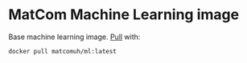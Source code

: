 # MatCom Machine Learning image

Base machine learning image. [Pull](https://cloud.docker.com/u/matcomuh/repository/docker/matcomuh/ml) with:

```bash
docker pull matcomuh/ml:latest
```
